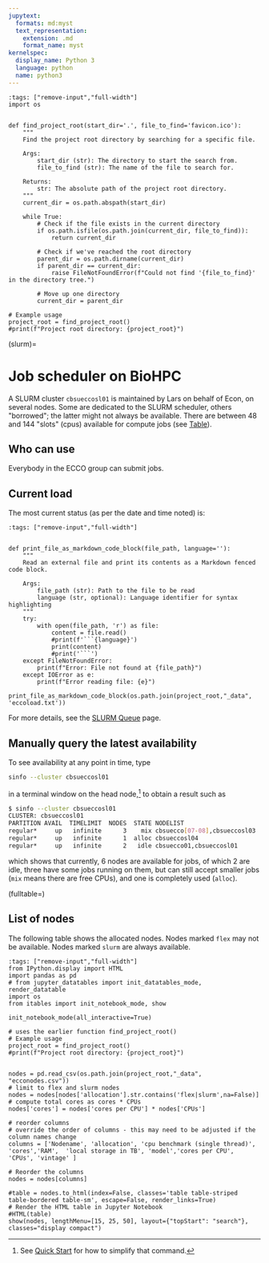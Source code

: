```yaml
---
jupytext:
  formats: md:myst
  text_representation:
    extension: .md
    format_name: myst
kernelspec:
  display_name: Python 3
  language: python
  name: python3
---
```



```{code-cell} ipython3
:tags: ["remove-input","full-width"]
import os


def find_project_root(start_dir='.', file_to_find='favicon.ico'):
    """
    Find the project root directory by searching for a specific file.
    
    Args:
        start_dir (str): The directory to start the search from.
        file_to_find (str): The name of the file to search for.
        
    Returns:
        str: The absolute path of the project root directory.
    """
    current_dir = os.path.abspath(start_dir)
    
    while True:
        # Check if the file exists in the current directory
        if os.path.isfile(os.path.join(current_dir, file_to_find)):
            return current_dir
        
        # Check if we've reached the root directory
        parent_dir = os.path.dirname(current_dir)
        if parent_dir == current_dir:
            raise FileNotFoundError(f"Could not find '{file_to_find}' in the directory tree.")
        
        # Move up one directory
        current_dir = parent_dir

# Example usage
project_root = find_project_root()
#print(f"Project root directory: {project_root}")
```

(slurm)=
# Job scheduler on BioHPC


A SLURM cluster `cbsueccosl01` is maintained by Lars on behalf of Econ, on several nodes. Some are dedicated to the SLURM scheduler, others "borrowed"; the latter might not always be available. There are between 48 and 144 "slots" (cpus) available for compute jobs (see [Table](fulltable)). 

## Who can use

Everybody in the ECCO group can submit jobs.

## Current load

The most current status (as per the date and time noted) is:

```{code-cell} python3
:tags: ["remove-input","full-width"]


def print_file_as_markdown_code_block(file_path, language=''):
    """
    Read an external file and print its contents as a Markdown fenced code block.
    
    Args:
        file_path (str): Path to the file to be read
        language (str, optional): Language identifier for syntax highlighting
    """
    try:
        with open(file_path, 'r') as file:
            content = file.read()
            #print(f'```{language}')
            print(content)
            #print('```')
    except FileNotFoundError:
        print(f"Error: File not found at {file_path}")
    except IOError as e:
        print(f"Error reading file: {e}")

print_file_as_markdown_code_block(os.path.join(project_root,"_data", 'eccoload.txt'))
```

For more details, see the [SLURM Queue](slurm-queue.md) page.

## Manually query the latest availability

To see availability at any point in time, type

```bash
sinfo --cluster cbsueccosl01
```
in a terminal window on the head node,[^quick] to obtain a result such as

[^quick]: See [Quick Start](onetimesetup-slurm) for how to simplify that command.

```bash
$ sinfo --cluster cbsueccosl01
CLUSTER: cbsueccosl01
PARTITION AVAIL  TIMELIMIT  NODES  STATE NODELIST
regular*     up   infinite      3    mix cbsuecco[07-08],cbsueccosl03
regular*     up   infinite      1  alloc cbsueccosl04
regular*     up   infinite      2   idle cbsuecco01,cbsueccosl01
```

which shows that currently, 6 nodes are available for jobs, of which 2 are idle, three have some jobs running on them, but can still accept smaller jobs (`mix` means there are free CPUs), and one is completely used (`alloc`).


(fulltable=)
## List of nodes

The following table shows the allocated nodes. Nodes marked `flex` may not be available. Nodes marked `slurm` are always available.


```{code-cell} ipython3
:tags: ["remove-input","full-width"]
from IPython.display import HTML
import pandas as pd
# from jupyter_datatables import init_datatables_mode, render_datatable
import os
from itables import init_notebook_mode, show

init_notebook_mode(all_interactive=True)

# uses the earlier function find_project_root()
# Example usage
project_root = find_project_root()
#print(f"Project root directory: {project_root}")


nodes = pd.read_csv(os.path.join(project_root,"_data", "ecconodes.csv"))
# limit to flex and slurm nodes
nodes = nodes[nodes['allocation'].str.contains('flex|slurm',na=False)]
# compute total cores as cores * CPUs
nodes['cores'] = nodes['cores per CPU'] * nodes['CPUs']

# reorder columns
# override the order of columns - this may need to be adjusted if the column names change
columns = ['Nodename', 'allocation', 'cpu benchmark (single thread)', 'cores','RAM',  'local storage in TB', 'model','cores per CPU', 'CPUs', 'vintage' ]

# Reorder the columns
nodes = nodes[columns]

#table = nodes.to_html(index=False, classes='table table-striped table-bordered table-sm', escape=False, render_links=True)
# Render the HTML table in Jupyter Notebook
#HTML(table)
show(nodes, lengthMenu=[15, 25, 50], layout={"topStart": "search"}, classes="display compact")

```
